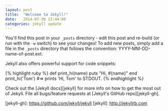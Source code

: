 ```yaml
---
layout: post
title:  "Welcome to Jekyll!"
date:   2014-07-30 13:44:06
categories: jekyll update
---
```


You'll find this post in your `_posts` directory - edit this post and re-build
(or run with the `-w` switch) to see your changes!  To add new posts, simply add
a file in the `_posts` directory that follows the convention:
YYYY-MM-DD-name-of-post.ext.

Jekyll also offers powerful support for code snippets:

{% highlight ruby %} def print_hi(name) puts "Hi, #{name}" end print_hi('Tom')
#=> prints 'Hi, Tom' to STDOUT.  {% endhighlight %}

Check out the [Jekyll docs][jekyll] for more info on how to get the most out of
Jekyll. File all bugs/feature requests at [Jekyll's GitHub repo][jekyll-gh].

[jekyll-gh]: https://github.com/jekyll/jekyll [jekyll]: http://jekyllrb.com
